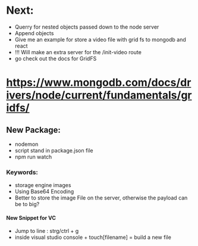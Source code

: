 # Next:
- Querry for nested objects passed down to the node server
- Append objects 
- Give me an example for store a video file with grid fs to 
mongodb and react
- !!! Will make an extra server for the /init-video route
- go check out the docs for GridFS
# https://www.mongodb.com/docs/drivers/node/current/fundamentals/gridfs/

## New Package:
- nodemon
- script stand in package.json file 
- npm run watch

### Keywords:
- storage engine images
- Using Base64 Encoding 
- Better to store the image File on the server, otherwise the payload can be to big?


#### New Snippet for VC 
- Jump to line : strg/ctrl + g
- inside visual studio console + touch[filename] = build a new file 


